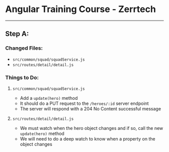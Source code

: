 # Angular Training Course - Zerrtech
-----

## Step A: 

### Changed Files:
* `src/common/squad/squadService.js`
* `src/routes/detail/detail.js`

### Things to Do:
1. `src/common/squad/squadService.js`
   * Add a `update(hero)` method
   * It should do a PUT request to the `/heroes/:id` server endpoint
   * The server will respond with a 204 No Content successful message

2. `src/routes/detail/detail.js`
   * We must watch when the hero object changes and if so, call the new `update(hero)` method
   * We will need to do a deep watch to know when a property on the object changes
